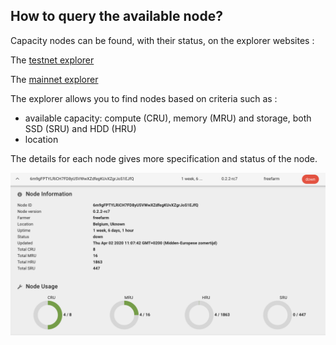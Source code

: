 ## How to query the available node?

Capacity nodes can be found, with their status, on the explorer websites : 

The [testnet explorer](https://explorer.grid.tf) 

The [mainnet explorer](https://explorer.testnet.grid.tf) 

The explorer allows you to find nodes based on criteria such as : 
- available capacity: compute (CRU), memory (MRU) and storage, both SSD (SRU) and HDD (HRU)
- location

The details for each node gives more specification and status of the node. 

![Node_details](../img/Node_details.png)
